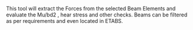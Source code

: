 
<html>
  <head>
    <title>MU/bd2 API tool for ETABS</title>
  </head>
  <body>
    <p>This tool will extract the Forces from the selected Beam Elements and evaluate the Mu/bd2 , hear stress and other checks. Beams can be filtered as per requirements and even located in ETABS.</p>
  </body>
</html>
